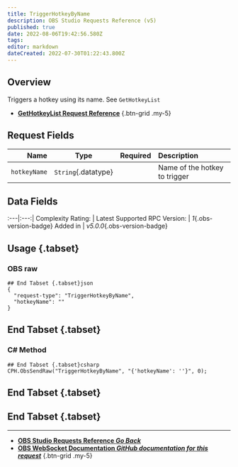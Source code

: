 ```yaml
---
title: TriggerHotkeyByName
description: OBS Studio Requests Reference (v5)
published: true
date: 2022-08-06T19:42:56.580Z
tags: 
editor: markdown
dateCreated: 2022-07-30T01:22:43.800Z
---
```


## Overview
Triggers a hotkey using its name. See `GetHotkeyList`
- [<i class="mdi mdi-keyboard"></i>**GetHotkeyList Request Reference**](/en/Broadcasters/OBS/Requests/General-Requests/GetHotkeyList)
{.btn-grid .my-5}

## Request Fields
Name | Type | Required| Description |
----:|:----:|:-------:|:------------|
`hotkeyName` | `String`{.datatype} | <i class="mdi mdi-check-bold"></i> | Name of the hotkey to trigger	

## Data Fields
:---|:---:|
Complexity Rating: | <span class="stars stars--3"></span>
Latest Supported RPC Version: | *1*{.obs-version-badge}
Added in | *v5.0.0*{.obs-version-badge}

## Usage {.tabset}
### OBS raw
```
## End Tabset {.tabset}json
{
  "request-type": "TriggerHotkeyByName",
  "hotkeyName": ""
}
```
## End Tabset {.tabset}

### C# Method
```
## End Tabset {.tabset}csharp
CPH.ObsSendRaw("TriggerHotkeyByName", "{'hotkeyName': ''}", 0);
```
## End Tabset {.tabset}
## End Tabset {.tabset}
---

- [<i class="mdi mdi-chevron-left"></i>**OBS Studio Requests Reference *Go Back***](/en/Broadcasters/OBS/Requests)
- [<i class="mdi mdi-github"></i>**OBS WebSocket Documentation *GitHub documentation for this request***](https://github.com/obsproject/obs-websocket/blob/master/docs/generated/protocol.md#triggerhotkeybyname)
{.btn-grid .my-5}